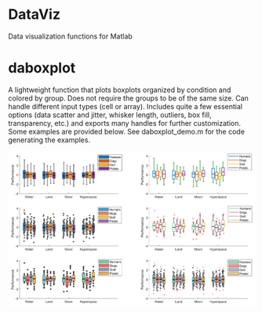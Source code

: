 # DataViz
Data visualization functions for Matlab

# daboxplot

A lightweight function that plots boxplots organized by condition and colored by group. Does not require the groups to be of the same size. Can handle different input types (cell or array). Includes quite a few essential options (data scatter and jitter, whisker length, outliers, box fill, transparency, etc.) and exports many handles for further customization. Some examples are provided below. See daboxplot_demo.m for the code generating the examples. 

![](daboxplot/daboxplot_examples.png)
